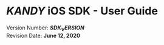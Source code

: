# $KANDY$ iOS SDK - User Guide
Version Number: **$SDK_VERSION$**
<br>
Revision Date: **June 12, 2020**
